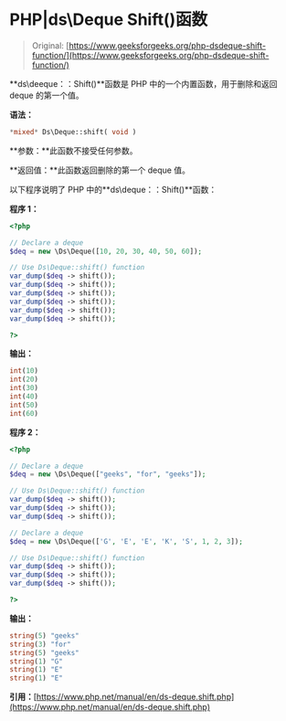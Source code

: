 # PHP|ds\Deque Shift()函数

> Original: [https://www.geeksforgeeks.org/php-dsdeque-shift-function/](https://www.geeksforgeeks.org/php-dsdeque-shift-function/)

**ds\deeque：：Shift()**函数是 PHP 中的一个内置函数，用于删除和返回 deque 的第一个值。

**语法：**

```php
*mixed* Ds\Deque::shift( void )
```

**参数：**此函数不接受任何参数。

**返回值：**此函数返回删除的第一个 deque 值。

以下程序说明了 PHP 中的**ds\deque：：Shift()**函数：

**程序 1：**

```php
<?php 

// Declare a deque 
$deq = new \Ds\Deque([10, 20, 30, 40, 50, 60]); 

// Use Ds\Deque::shift() function
var_dump($deq -> shift());
var_dump($deq -> shift());
var_dump($deq -> shift());
var_dump($deq -> shift());
var_dump($deq -> shift());
var_dump($deq -> shift());

?> 
```

**输出：**

```php
int(10)
int(20)
int(30)
int(40)
int(50)
int(60)

```

**程序 2：**

```php
<?php 

// Declare a deque 
$deq = new \Ds\Deque(["geeks", "for", "geeks"]); 

// Use Ds\Deque::shift() function
var_dump($deq -> shift());
var_dump($deq -> shift());
var_dump($deq -> shift());

// Declare a deque 
$deq = new \Ds\Deque(['G', 'E', 'E', 'K', 'S', 1, 2, 3]); 

// Use Ds\Deque::shift() function
var_dump($deq -> shift());
var_dump($deq -> shift());
var_dump($deq -> shift());

?>
```

**输出：**

```php
string(5) "geeks"
string(3) "for"
string(5) "geeks"
string(1) "G"
string(1) "E"
string(1) "E"

```

**引用：**[https://www.php.net/manual/en/ds-deque.shift.php](https://www.php.net/manual/en/ds-deque.shift.php)